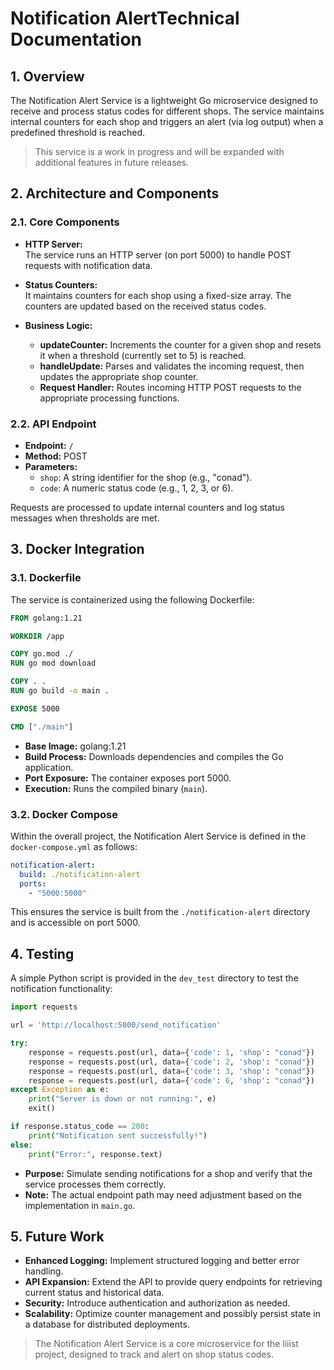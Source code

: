 
# Notification AlertTechnical Documentation

## 1. Overview
The Notification Alert Service is a lightweight Go microservice designed to receive and process status codes for different shops. The service maintains internal counters for each shop and triggers an alert (via log output) when a predefined threshold is reached. 
> This service is a work in progress and will be expanded with additional features in future releases.

## 2. Architecture and Components

### 2.1. Core Components
- **HTTP Server:**  
  The service runs an HTTP server (on port 5000) to handle POST requests with notification data.
  
- **Status Counters:**  
  It maintains counters for each shop using a fixed-size array. The counters are updated based on the received status codes.
  
- **Business Logic:**  
  - **updateCounter:** Increments the counter for a given shop and resets it when a threshold (currently set to 5) is reached.
  - **handleUpdate:** Parses and validates the incoming request, then updates the appropriate shop counter.
  - **Request Handler:** Routes incoming HTTP POST requests to the appropriate processing functions.

### 2.2. API Endpoint
- **Endpoint:** `/`  
- **Method:** POST  
- **Parameters:**  
  - `shop`: A string identifier for the shop (e.g., "conad").
  - `code`: A numeric status code (e.g., 1, 2, 3, or 6).
  
Requests are processed to update internal counters and log status messages when thresholds are met.

## 3. Docker Integration

### 3.1. Dockerfile
The service is containerized using the following Dockerfile:
```dockerfile
FROM golang:1.21

WORKDIR /app

COPY go.mod ./
RUN go mod download

COPY . .
RUN go build -o main .

EXPOSE 5000

CMD ["./main"]
```
- **Base Image:** golang:1.21
- **Build Process:** Downloads dependencies and compiles the Go application.
- **Port Exposure:** The container exposes port 5000.
- **Execution:** Runs the compiled binary (`main`).

### 3.2. Docker Compose
Within the overall project, the Notification Alert Service is defined in the `docker-compose.yml` as follows:
```yaml
notification-alert:
  build: ./notification-alert
  ports:
    - "5000:5000"
```
This ensures the service is built from the `./notification-alert` directory and is accessible on port 5000.

## 4. Testing
A simple Python script is provided in the `dev_test` directory to test the notification functionality:
```python
import requests

url = 'http://localhost:5000/send_notification'

try:
    response = requests.post(url, data={'code': 1, 'shop': "conad"})
    response = requests.post(url, data={'code': 2, 'shop': "conad"})
    response = requests.post(url, data={'code': 3, 'shop': "conad"})
    response = requests.post(url, data={'code': 6, 'shop': "conad"})
except Exception as e:
    print("Server is down or not running:", e)
    exit()

if response.status_code == 200:
    print("Notification sent successfully!")
else:
    print("Error:", response.text)
```
- **Purpose:** Simulate sending notifications for a shop and verify that the service processes them correctly.
- **Note:** The actual endpoint path may need adjustment based on the implementation in `main.go`.

## 5. Future Work
- **Enhanced Logging:** Implement structured logging and better error handling.
- **API Expansion:** Extend the API to provide query endpoints for retrieving current status and historical data.
- **Security:** Introduce authentication and authorization as needed.
- **Scalability:** Optimize counter management and possibly persist state in a database for distributed deployments.

>The Notification Alert Service is a core microservice for the liiist project, designed to track and alert on shop status codes.
